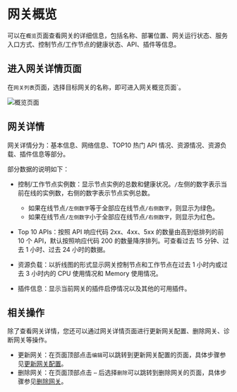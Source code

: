 # 网关概览

可以在`概览`页面查看网关的详细信息，包括名称、部署位置、网关运行状态、服务入口方式、控制节点/工作节点的健康状态、API、插件等信息。

## 进入网关详情页面

在`网关列表`页面，选择目标网关的名称，即可进入网关概览页面`。

![概览页面](https://community-github.cn-sh2.ufileos.com/daocloud-docs-images/docs/skoala/ms-gateway/gateway/imgs/overview.png)

## 网关详情

网关详情分为：基本信息、网络信息、TOP10 热门 API 情况、资源情况、资源负载、插件信息等部分。

部分数据的说明如下：

<!--- 手工服务接入数：指在`服务列表`页面通过`添加服务`手工添加到当前网关的服务数量。
- 自动服务接入数：指在`服务列表`页面通过`纳管服务`自动添加到当前网关的服务数量。
- 域名管理：指当前网关下的域名数量。
- API 数量：指当前网关中使用的 API 数量。
-->
- 控制/工作节点实例数：显示节点实例的总数和健康状况。`/`左侧的数字表示当前在线的实例数，右侧的数字表示节点实例总数。

    - 如果在线节点`/左侧数字`等于全部应在线节点`/右侧数字`，则显示为绿色。
    - 如果在线节点`/左侧数字`小于全部应在线节点`/右侧数字`，则显示为红色。

- Top 10 APIs：按照 API 响应代码 2xx、4xx、5xx 的数量由高到低排列的前 10 个 API，默认按照响应代码 200 的数量降序排列。可查看过去 15 分钟、过去 1 小时、过去 24 小时的数据。
- 资源负载：以折线图的形式显示网关控制节点和工作节点在过去 1 小时内或过去 3 小时内的 CPU 使用情况和 Memory 使用情况。
- 插件信息：显示当前网关的插件启停情况以及其他的可用插件。

## 相关操作

除了查看网关详情，您还可以通过网关详情页面进行更新网关配置、删除网关、诊断网关等操作。

- 更新网关：在页面顶部点击`编辑`可以跳转到更新网关配置的页面，具体步骤参见[更新网关配置](update-gateway.md)。
- 删除网关：在页面顶部点击 `⋯` 后选择`删除`可以跳转到删除网关的页面，具体步骤参见[删除网关](delete-gateway.md)。
<!--- 管理 API：在“网关数据”部分点击“API 数量”可以进入 API 列表，进行增删改查等操作。-->
